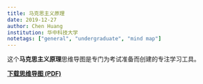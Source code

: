 ```yaml
---
title: 马克思主义原理
date: 2019-12-27
author: Chen Huang
institution: 华中科技大学
notetags: ["general", "undergraduate", "mind map"]
---
```


这个**马克思主义原理**思维导图是专门为考试准备而创建的专注学习工具。

[**下载思维导图 (PDF)**](/notes/marxism-principle/pdf/marxism-pinciple-mindmap.pdf)
